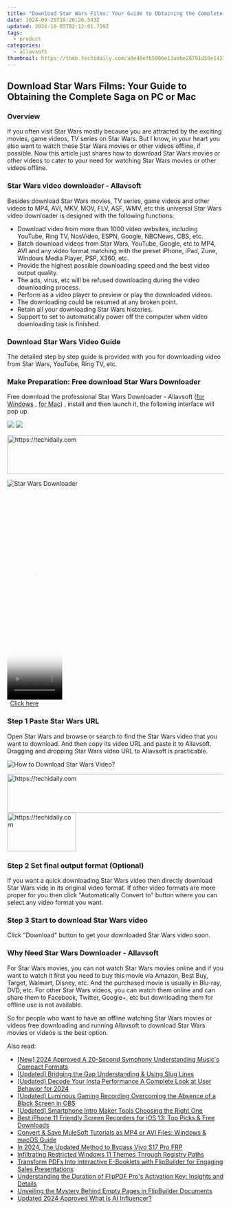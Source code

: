 ```yaml
---
title: "Download Star Wars Films: Your Guide to Obtaining the Complete Saga on PC or Mac"
date: 2024-09-25T18:26:26.543Z
updated: 2024-10-03T02:12:01.719Z
tags:
  - product
categories:
  - allavsoft
thumbnail: https://thmb.techidaily.com/a8e40efb5006e13aebe28791d59e1421fc71b918bf8b721d0c966b909b393e53.png
---
```


## Download Star Wars Films: Your Guide to Obtaining the Complete Saga on PC or Mac

### Overview

If you often visit Star Wars mostly because you are attracted by the exciting movies, game videos, TV series on Star Wars. But I know, in your heart you also want to watch these Star Wars movies or other videos offline, if possible. Now this article just shares how to download Star Wars movies or other videos to cater to your need for watching Star Wars movies or other videos offline.

### Star Wars video downloader - Allavsoft

Besides download Star Wars movies, TV series, game videos and other videos to MP4, AVI, MKV, MOV, FLV, ASF, WMV, etc this universal Star Wars video downloader is designed with the following functions:

* Download video from more than 1000 video websites, including YouTube, Ring TV, NosVideo, ESPN, Google, NBCNews, CBS, etc.
* Batch download videos from Star Wars, YouTube, Google, etc to MP4, AVI and any video format matching with the preset iPhone, iPad, Zune, Windows Media Player, PSP, X360, etc.
* Provide the highest possible downloading speed and the best video output quality.
* The ads, virus, etc will be refused downloading during the video downloading process.
* Perform as a video player to preview or play the downloaded videos.
* The downloading could be resumed at any broken point.
* Retain all your downloading Star Wars histories.
* Support to set to automatically power off the computer when video downloading task is finished.

### Download Star Wars Video Guide

The detailed step by step guide is provided with you for downloading video from Star Wars, YouTube, Ring TV, etc.

### Make Preparation: Free download Star Wars Downloader

Free download the professional Star Wars Downloader - Allavsoft ([for Windows](https://tools.techidaily.com/allavsoft/products/) , [for Mac](https://tools.techidaily.com/allavsoft/products/)) , install and then launch it, the following interface will pop up.

[![](https://www.allavsoft.com/how-to/../images/how-to/free-download-win.jpg)](https://tools.techidaily.com/allavsoft/products/) [![](https://www.allavsoft.com/how-to/../images/how-to/free-download-mac.jpg)](https://tools.techidaily.com/allavsoft/products/)

<!-- affiliate ads begin -->
<a href="https://appsumo.8odi.net/c/5597632/2075482/7443" target="_top" id="2075482">
  <img src="//a.impactradius-go.com/display-ad/7443-2075482" border="0" alt="https://techidaily.com" width="728" height="90"/>
</a>
<img height="0" width="0" src="https://appsumo.8odi.net/i/5597632/2075482/7443" style="position:absolute;visibility:hidden;" border="0" />
<!-- affiliate ads end -->

![Star Wars Downloader](https://www.allavsoft.com/how-to/../images/allavsoft/screen-shot-600.jpg)

<!-- affiliate ads begin -->
<span id="1938136">
					<video width="128" height="480" style="cursor:pointer"
           poster="//a.impactradius-go.com/display-clicktoplayimage/1938136.png"
           onclick="if(!this.playClicked){this.play();this.setAttribute('controls',true);this.playClicked=true;}">
	   <source src="//a.impactradius-go.com/display-ad/22993-1938136">
	   <img src="//a.impactradius-go.com/display-clicktoplayimage/1938136.png" style="border: none; height: 100%; width: 100%; object-fit: contain">
	</video>
	<div style="width:80px;text-align:center"><a href="javascript:window.open(decodeURIComponent('https%3A%2F%2Fhomestyler.sjv.io%2Fc%2F5597632%2F1938136%2F22993'), '_blank');void(0);">Click here</a></div>
</span>
<img height="0" width="0" src="https://imp.pxf.io/i/5597632/1938136/22993" style="position:absolute;visibility:hidden;" border="0" />
<!-- affiliate ads end -->

### Step 1 Paste Star Wars URL

Open Star Wars and browse or search to find the Star Wars video that you want to download. And then copy its video URL and paste it to Allavsoft. Dragging and dropping Star Wars video URL to Allavsoft is practicable.

![How to Download Star Wars Video?](https://www.allavsoft.com/how-to/../images/how-to/download-rtmp-video/download-rtmp-video.jpg)

<!-- affiliate ads begin -->
<a href="https://appsumo.8odi.net/c/5597632/2105864/7443" target="_top" id="2105864">
  <img src="//a.impactradius-go.com/display-ad/7443-2105864" border="0" alt="https://techidaily.com" width="728" height="90"/>
</a>
<img height="0" width="0" src="https://appsumo.8odi.net/i/5597632/2105864/7443" style="position:absolute;visibility:hidden;" border="0" />
<!-- affiliate ads end -->

<!-- affiliate ads begin -->
<a href="https://review-au.sjv.io/c/5597632/2098700/14409" target="_top" id="2098700">
  <img src="//a.impactradius-go.com/display-ad/14409-2098700" border="0" alt="https://techidaily.com" width="160" height="90"/>
</a>
<img height="0" width="0" src="https://review-au.sjv.io/i/5597632/2098700/14409" style="position:absolute;visibility:hidden;" border="0" />
<!-- affiliate ads end -->

### Step 2 Set final output format (Optional)

If you want a quick downloading Star Wars video then directly download Star Wars vide in its original video format. If other video formats are more proper for you then click "Automatically Convert to" button where you can select any video format you want.

### Step 3 Start to download Star Wars video

Click "Download" button to get your downloaded Star Wars video soon.

### Why Need Star Wars Downloader - Allavsoft

For Star Wars movies, you can not watch Star Wars movies online and if you want to watch it first you need to buy this movie via Amazon, Best Buy, Target, Walmart, Disney, etc. And the purchased movie is usually in Blu-ray, DVD, etc. For other Star Wars videos, you can watch them online and can share them to Facebook, Twitter, Google+, etc but downloading them for offline use is not available.

So for people who want to have an offline watching Star Wars movies or videos free downloading and running Allavsoft to download Star Wars movies or videos is the best option.

<ins class="adsbygoogle"
     style="display:block"
     data-ad-format="autorelaxed"
     data-ad-client="ca-pub-7571918770474297"
     data-ad-slot="1223367746"></ins>

<ins class="adsbygoogle"
     style="display:block"
     data-ad-client="ca-pub-7571918770474297"
     data-ad-slot="8358498916"
     data-ad-format="auto"
     data-full-width-responsive="true"></ins>

<span class="atpl-alsoreadstyle">Also read:</span>
<div><ul>
<li><a href="https://facebook-video-share.techidaily.com/new-2024-approved-a-20-second-symphony-understanding-musics-compact-formats/"><u>[New] 2024 Approved A 20-Second Symphony Understanding Music's Compact Formats</u></a></li>
<li><a href="https://extra-tips.techidaily.com/updated-bridging-the-gap-understanding-and-using-slug-lines/"><u>[Updated] Bridging the Gap Understanding & Using Slug Lines</u></a></li>
<li><a href="https://instagram-video-files.techidaily.com/updated-decode-your-insta-performance-a-complete-look-at-user-behavior-for-2024/"><u>[Updated] Decode Your Insta Performance A Complete Look at User Behavior for 2024</u></a></li>
<li><a href="https://screen-mirroring-recording.techidaily.com/updated-luminous-gaming-recording-overcoming-the-absence-of-a-black-screen-in-obs/"><u>[Updated] Luminous Gaming Recording Overcoming the Absence of a Black Screen in OBS</u></a></li>
<li><a href="https://facebook-video-footage.techidaily.com/updated-smartphone-intro-maker-tools-choosing-the-right-one/"><u>[Updated] Smartphone Intro Maker Tools Choosing the Right One</u></a></li>
<li><a href="https://media-tips.techidaily.com/best-iphone-11-friendly-screen-recorders-for-ios-13-top-picks-and-free-downloads/"><u>Best iPhone 11 Friendly Screen Recorders for iOS 13: Top Picks & Free Downloads</u></a></li>
<li><a href="https://win-reviews.techidaily.com/convert-and-save-mulesoft-tutorials-as-mp4-or-avi-files-windows-and-macos-guide/"><u>Convert & Save MuleSoft Tutorials as MP4 or AVI Files: Windows & macOS Guide</u></a></li>
<li><a href="https://bypass-frp.techidaily.com/in-2024-the-updated-method-to-bypass-vivo-s17-pro-frp-by-drfone-android/"><u>In 2024, The Updated Method to Bypass Vivo S17 Pro FRP</u></a></li>
<li><a href="https://win11.techidaily.com/infiltrating-restricted-windows-11-themes-through-registry-paths/"><u>Infiltrating Restricted Windows 11 Themes Through Registry Paths</u></a></li>
<li><a href="https://win-reviews.techidaily.com/transform-pdfs-into-interactive-e-booklets-with-flipbuilder-for-engaging-sales-presentations/"><u>Transform PDFs Into Interactive E-Booklets with FlipBuilder for Engaging Sales Presentations</u></a></li>
<li><a href="https://win-reviews.techidaily.com/understanding-the-duration-of-flippdf-pros-activation-key-insights-and-details/"><u>Understanding the Duration of FlipPDF Pro's Activation Key: Insights and Details</u></a></li>
<li><a href="https://win-reviews.techidaily.com/unveiling-the-mystery-behind-empty-pages-in-flipbuilder-documents/"><u>Unveiling the Mystery Behind Empty Pages in FlipBuilder Documents</u></a></li>
<li><a href="https://ai-topics.techidaily.com/updated-2024-approved-what-is-ai-influencer/"><u>Updated 2024 Approved What Is AI Influencer?</u></a></li>
</ul></div>

